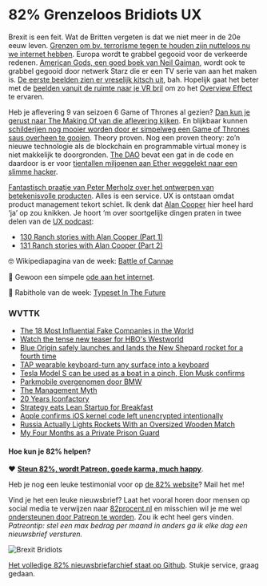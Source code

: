 # 82% Grenzeloos Bridiots UX

Brexit is een feit. Wat de Britten vergeten is dat we niet meer in de 20e eeuw leven. [Grenzen om bv. terrorisme tegen te houden zijn nutteloos nu we internet hebben](http://www.wired.com/2016/06/brexit-backers-forgetting-internet-erases-borders/). Europa wordt te grabbel gegooid voor de verkeerde redenen. [American Gods, een goed boek van Neil Gaiman](https://www.goodreads.com/book/show/30165203-american-gods), wordt ook te grabbel gegooid door netwerk Starz die er een TV serie van aan het maken is. [De eerste beelden zien er vreselijk kitsch uit](http://screenrant.com/american-gods-images-ian-mcshane/), bah. Hopelijk gaat het beter met de [beelden vanuit de ruimte naar je VR bril](http://voicesofvr.com/389-the-spacevr-satellite-astronaut-edgar-mitchells-paradigm-shift/) om zo het [Overview Effect](https://en.wikipedia.org/wiki/Overview_effect) te ervaren.

Heb je aflevering 9 van seizoen 6 Game of Thrones al gezien? [Dan kun je gerust naar The Making Of van die aflevering kijken](https://www.youtube.com/watch?v=B93k4uhpf7g). En blijkbaar kunnen [schilderijen nog mooier worden door er simpelweg een Game of Thrones saus overheen te gooien](http://winteriscoming.net/2016/06/17/famous-landscape-painting-given-a-game-of-thrones-update/). Theory proven. Nog een proven theory: zo’n nieuwe technologie als de blockchain en programmable virtual money is niet makkelijk te doorgronden. [The DAO](https://daohub.org) bevat een gat in de code en daardoor is er voor [tientallen miljoenen aan Ether weggelekt naar een slimme hacker](http://trilema.com/2016/to-the-dao-and-the-ethereum-community-fuck-you/).

[Fantastisch praatje van Peter Merholz over het ontwerpen van betekenisvolle producten](http://www.mindtheproduct.com/2016/06/experience-product-peter-merholz/). Alles is een service. UX is ontstaan omdat product management tekort schiet. Ik denk dat [Alan Cooper](https://en.wikipedia.org/wiki/Alan_Cooper) hier heel hard ‘ja’ op zou knikken. Je hoort ‘m over soortgelijke dingen praten in twee delen van de [UX podcast](http://uxpodcast.com):

- [130 Ranch stories with Alan Cooper (Part 1)](http://uxpodcast.com/ranch-stories-alan-cooper-part-1/)
- [131 Ranch stories with Alan Cooper (Part 2)](http://uxpodcast.com/131-ranch-stories-with-alan-cooper-part-2/)

🤓 Wikipediapagina van de week: [Battle of Cannae](https://en.m.wikipedia.org/wiki/Battle_of_Cannae)

📜 Gewoon een simpele [ode aan het internet](http://inessential.com/2016/06/17/so_merlin_says_to_me).

🐰 Rabithole van de week: [Typeset In The Future](https://typesetinthefuture.com/2016/06/19/bladerunner/)

### WVTTK

- [The 18 Most Influential Fake Companies in the World](http://time.com/4351022/influential-fake-companies/)
- [Watch the tense new teaser for HBO&#39;s Westworld](http://www.theverge.com/2016/6/19/11974332/westworld-hbo-teaser-trailer)
- [Blue Origin safely launches and lands the New Shepard rocket for a fourth time](http://www.theverge.com/2016/6/19/11972450/blue-origin-new-shepard-fourth-test-flight-success)
- [TAP wearable keyboard-turn any surface into a keyboard](http://www.tapwithus.com/)
- [Tesla Model S can be used as a boat in a pinch, Elon Musk confirms](http://arstechnica.co.uk/cars/2016/06/tesla-model-s-floats-boat-video/)
- [Parkmobile overgenomen door BMW](http://www.dutchcowboys.nl/business/parkmobile-overgenomen-door-bmw)
- [The Management Myth](http://www.theatlantic.com/magazine/archive/2006/06/the-management-myth/304883/?single_page=true)
- [20 Years Iconfactory](http://iconfactory.com/20years/)
- [Strategy eats Lean Startup for Breakfast](https://firm.builders/strategy-eats-lean-startup-for-breakfast-99e2ae0ecdff#.r8u2a6uo9)
- [Apple confirms iOS kernel code left unencrypted intentionally](https://techcrunch.com/2016/06/22/apple-unencrypted-kernel)
- [Russia Actually Lights Rockets With an Oversized Wooden Match](http://www.popularmechanics.com/space/rockets/a19966/russia-actually-lights-it-rockets-with-a-giant-match/)
- [My Four Months as a Private Prison Guard](http://m.motherjones.com/politics/2016/06/cca-private-prisons-corrections-corporation-inmates-investigation-bauer)

#### Hoe kun je 82% helpen?
❤️ [**Steun 82%, wordt Patreon, goede karma, much happy**](https://www.patreon.com/reinier).

Heb je nog een leuke testimonial voor op [de 82% website](http://82procent.nl)? Mail het me!

Vind je het een leuke nieuwsbrief? Laat het vooral horen door mensen op social media te verwijzen naar [82procent.nl](http://82procent.nl) en misschien wil je me wel [ondersteunen door Patreon te worden](https://www.patreon.com/reinier). Zou ik echt heel gers vinden. _Patreontip: stel een max bedrag per maand in anders ga ik elke dag een nieuwsbrief versturen._

![Brexit Bridiots](https://media.giphy.com/media/KmlTchPoFQT84/giphy.gif)

[Het volledige 82% nieuwsbriefarchief staat op Github](http://github.com/reinier/82procent-nieuwsbrieven). Stukje service, graag gedaan.
